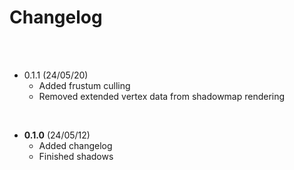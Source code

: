 # Changelog

<br>
<br>

- 0.1.1 (24/05/20)
  - Added frustum culling
  - Removed extended vertex data from shadowmap rendering

<br>

- **0.1.0** (24/05/12)
  - Added changelog
  - Finished shadows
  